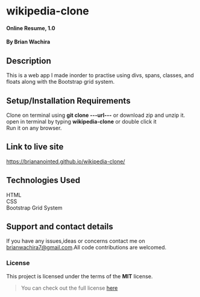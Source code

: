 # wikipedia-clone
#### Online Resume, 1.0
#### By **Brian Wachira**
## Description
This is a web app I made inorder to practise using divs, spans, classes, and floats along with the Bootstrap grid system.
## Setup/Installation Requirements
Clone on terminal using **git clone ---url---** or download zip and unzip it.
open in terminal by typing **wikipedia-clone** or double click it
<br/>Run it on any browser.
## Link to live site
https://briananointed.github.io/wikipedia-clone/
## Technologies Used
HTML<br/>
CSS<br/>
Bootstrap Grid System
## Support and contact details
If you have any issues,ideas or concerns contact me on<a href="https://mail.google.com/mail/?view=cm&fs=1&to=brianwachira7@gmail.com" target="_blank"> brianwachira7@gmail.com</a>.All code contributions are welcomed.
### License
This project is licensed under the terms of the **MIT** license.

>You can check out the full license [here](https://github.com/briananointed/wikipedia-clone/blob/master/LICENSE)  
